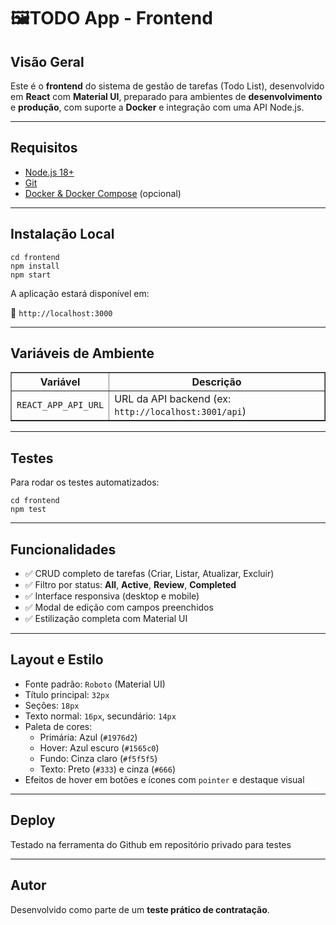 <h1>🖼️TODO App - Frontend</h1>

<h2>Visão Geral</h2>
<p>
Este é o <strong>frontend</strong> do sistema de gestão de tarefas (Todo List), desenvolvido em <strong>React</strong> com <strong>Material UI</strong>, preparado para ambientes de <strong>desenvolvimento</strong> e <strong>produção</strong>, com suporte a <strong>Docker</strong> e integração com uma API Node.js.
</p>

<hr>

<h2>Requisitos</h2>
<ul>
<li><a href="https://nodejs.org/">Node.js 18+</a></li>
<li><a href="https://git-scm.com/">Git</a></li>
<li><a href="https://www.docker.com/">Docker & Docker Compose</a> (opcional)</li>
</ul>

<hr>

<h2>Instalação Local</h2>
<pre><code>cd frontend
npm install
npm start</code></pre>

<p>A aplicação estará disponível em:</p>
<p>🔗 <code>http://localhost:3000</code></p>

<hr>

<h2>Variáveis de Ambiente</h2>
  <table border="1" cellpadding="6" cellspacing="0">
    <thead>
      <tr>
        <th>Variável</th>
        <th>Descrição</th>
      </tr>
    </thead>
    <tbody>
      <tr>
        <td><code>REACT_APP_API_URL</code></td>
        <td>URL da API backend (ex: <code>http://localhost:3001/api</code>)</td>
      </tr>
    </tbody>
  </table>

  <hr>

  <h2>Testes</h2>
  <p>Para rodar os testes automatizados:</p>
  <pre><code>cd frontend
npm test</code></pre>

  <hr>

  <h2>Funcionalidades</h2>
  <ul>
    <li>✅ CRUD completo de tarefas (Criar, Listar, Atualizar, Excluir)</li>
    <li>✅ Filtro por status: <strong>All</strong>, <strong>Active</strong>, <strong>Review</strong>, <strong>Completed</strong></li>
    <li>✅ Interface responsiva (desktop e mobile)</li>
    <li>✅ Modal de edição com campos preenchidos</li>
    <li>✅ Estilização completa com Material UI</li>
  </ul>

  <hr>

  <h2>Layout e Estilo</h2>
  <ul>
    <li>Fonte padrão: <code>Roboto</code> (Material UI)</li>
    <li>Título principal: <code>32px</code></li>
    <li>Seções: <code>18px</code></li>
    <li>Texto normal: <code>16px</code>, secundário: <code>14px</code></li>
    <li>Paleta de cores:
      <ul>
        <li>Primária: Azul (<code>#1976d2</code>)</li>
        <li>Hover: Azul escuro (<code>#1565c0</code>)</li>
        <li>Fundo: Cinza claro (<code>#f5f5f5</code>)</li>
        <li>Texto: Preto (<code>#333</code>) e cinza (<code>#666</code>)</li>
      </ul>
    </li>
    <li>Efeitos de hover em botões e ícones com <code>pointer</code> e destaque visual</li>
  </ul>

  <hr>

  <h2>Deploy</h2>
  <p>Testado na ferramenta do Github em repositório privado para testes</p>


  <hr>

  <h2>Autor</h2>
  <p>Desenvolvido como parte de um <strong>teste prático de contratação</strong>.</p>
